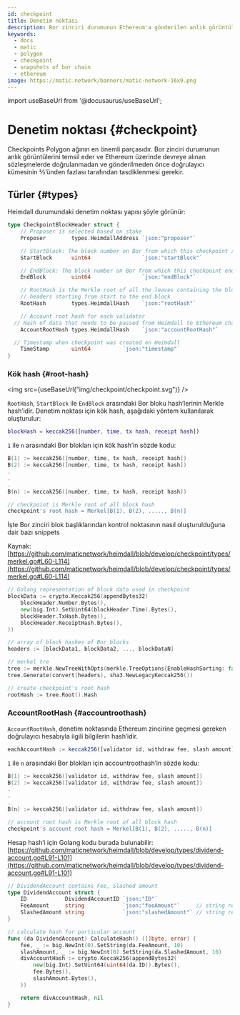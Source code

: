 ```yaml
---
id: checkpoint
title: Denetim noktası
description: Bor zinciri durumunun Ethereum'a gönderilen anlık görüntüleri
keywords:
  - docs
  - matic
  - polygon
  - checkpoint
  - snapshots of bor chain
  - ethereum
image: https://matic.network/banners/matic-network-16x9.png
---
```

import useBaseUrl from '@docusaurus/useBaseUrl';

# Denetim noktası {#checkpoint}

Checkpoints Polygon ağının en önemli parçasıdır. Bor zinciri durumunun anlık görüntülerini temsil eder ve Ethereum üzerinde devreye alınan sözleşmelerde doğrulanmadan ve gönderilmeden önce doğrulayıcı kümesinin ⅔’ünden fazlası tarafından tasdiklenmesi gerekir.

## Türler {#types}

Heimdall durumundaki denetim noktası yapısı şöyle görünür:

```go
type CheckpointBlockHeader struct {
	// Proposer is selected based on stake
	Proposer        types.HeimdallAddress `json:"proposer"`

	// StartBlock: The block number on Bor from which this checkpoint starts
	StartBlock      uint64                `json:"startBlock"`

	// EndBlock: The block number on Bor from which this checkpoint ends
	EndBlock        uint64                `json:"endBlock"`

	// RootHash is the Merkle root of all the leaves containing the block
	// headers starting from start to the end block
	RootHash        types.HeimdallHash    `json:"rootHash"`

	// Account root hash for each validator
  // Hash of data that needs to be passed from Heimdall to Ethereum chain like withdraw topup etc.
	AccountRootHash types.HeimdallHash    `json:"accountRootHash"`

  // Timestamp when checkpoint was created on Heimdall
	TimeStamp       uint64          `json:"timestamp"`
}
```

### Kök hash {#root-hash}

<img src={useBaseUrl("img/checkpoint/checkpoint.svg")} />

`RootHash`, `StartBlock` ile `EndBlock` arasındaki Bor bloku hash’lerinin Merkle hash’idir. Denetim noktası için kök hash, aşağıdaki yöntem kullanılarak oluşturulur:

```matlab
blockHash = keccak256([number, time, tx hash, receipt hash])
```

`1` ile `n` arasındaki Bor blokları için kök hash’in sözde kodu:

```go
B(1) := keccak256([number, time, tx hash, receipt hash])
B(2) := keccak256([number, time, tx hash, receipt hash])
.
.
.
B(n) := keccak256([number, time, tx hash, receipt hash])

// checkpoint is Merkle root of all block hash
checkpoint's root hash = Merkel[B(1), B(2), ....., B(n)]
```

İşte Bor zinciri blok başlıklarından kontrol noktasının nasıl oluşturulduğuna dair bazı snippets

Kaynak: [https://github.com/maticnetwork/heimdall/blob/develop/checkpoint/types/merkel.go#L60-L114](https://github.com/maticnetwork/heimdall/blob/develop/checkpoint/types/merkel.go#L60-L114)

```go
// Golang representation of block data used in checkpoint
blockData := crypto.Keccak256(appendBytes32(
	blockHeader.Number.Bytes(),
	new(big.Int).SetUint64(blockHeader.Time).Bytes(),
	blockHeader.TxHash.Bytes(),
	blockHeader.ReceiptHash.Bytes(),
))

// array of block hashes of Bor blocks
headers := [blockData1, blockData2, ..., blockDataN]

// merkel tre
tree := merkle.NewTreeWithOpts(merkle.TreeOptions{EnableHashSorting: false, DisableHashLeaves: true})
tree.Generate(convert(headers), sha3.NewLegacyKeccak256())

// create checkpoint's root hash
rootHash := tree.Root().Hash
```

### AccountRootHash {#accountroothash}

`AccountRootHash`, denetim noktasında Ethereum zincirine geçmesi gereken doğrulayıcı hesabıyla ilgili bilgilerin hash’idir.

```jsx
eachAccountHash := keccak256([validator id, withdraw fee, slash amount])
```

`1` ile `n` arasındaki Bor blokları için accountroothash’in sözde kodu:

```go
B(1) := keccak256([validator id, withdraw fee, slash amount])
B(2) := keccak256([validator id, withdraw fee, slash amount])
.
.
.
B(n) := keccak256([validator id, withdraw fee, slash amount])

// account root hash is Merkle root of all block hash
checkpoint's account root hash = Merkel[B(1), B(2), ....., B(n)]
```

Hesap hash’i için Golang kodu burada bulunabilir: [https://github.com/maticnetwork/heimdall/blob/develop/types/dividend-account.go#L91-L101](https://github.com/maticnetwork/heimdall/blob/develop/types/dividend-account.go#L91-L101)

```go
// DividendAccount contains Fee, Slashed amount
type DividendAccount struct {
	ID            DividendAccountID `json:"ID"`
	FeeAmount     string            `json:"feeAmount"`     // string representation of big.Int
	SlashedAmount string            `json:"slashedAmount"` // string representation of big.Int
}

// calculate hash for particular account
func (da DividendAccount) CalculateHash() ([]byte, error) {
	fee, _ := big.NewInt(0).SetString(da.FeeAmount, 10)
	slashAmount, _ := big.NewInt(0).SetString(da.SlashedAmount, 10)
	divAccountHash := crypto.Keccak256(appendBytes32(
		new(big.Int).SetUint64(uint64(da.ID)).Bytes(),
		fee.Bytes(),
		slashAmount.Bytes(),
	))

	return divAccountHash, nil
}
```
